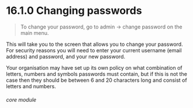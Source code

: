 # 16.1.0    Changing passwords

> To change your password, go to admin -> change password on the main menu. 

This will take you to the screen that allows you to change your password. For security reasons you will need to enter your current username (email address) and password, and your new password.

Your organisation may have set up its own policy on what combination of letters, numbers and symbols passwords must contain, but if this is not the case then they should be between 6 and 20 characters long and consist of letters and numbers. 


###### core module

